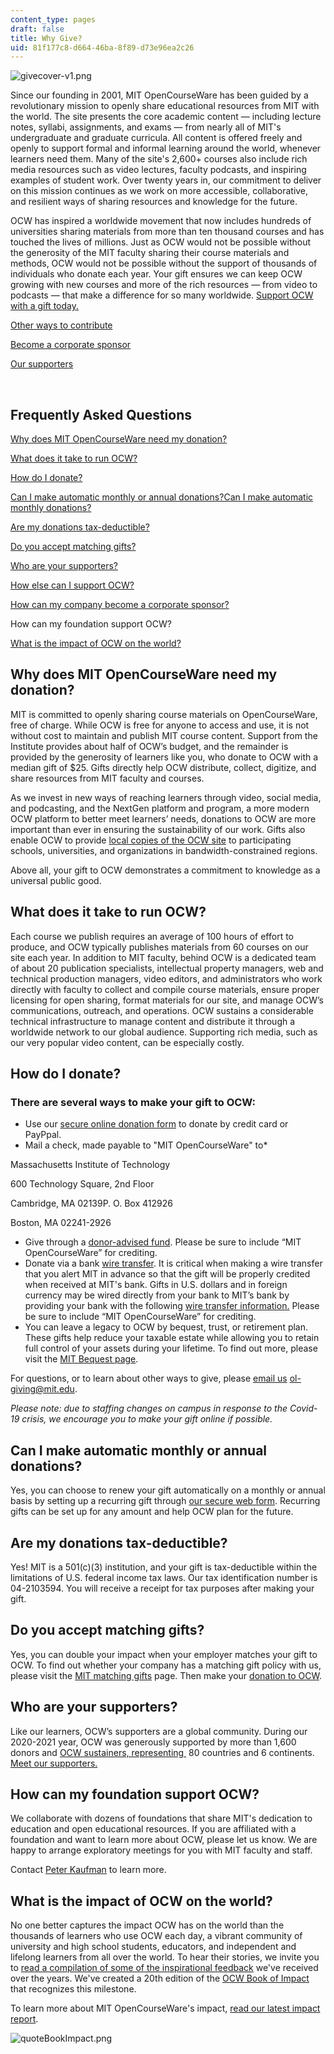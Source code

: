 ```yaml
---
content_type: pages
draft: false
title: Why Give?
uid: 81f177c8-d664-46ba-8f89-d73e96ea2c26
---
```

![givecover-v1.png](https://old.ocw.mit.edu/give/why-give/givecoverv1.png)

Since our founding in 2001, MIT OpenCourseWare has been guided by a revolutionary mission to openly share educational resources from MIT with the world. The site presents the core academic content — including lecture notes, syllabi, assignments, and exams — from nearly all of MIT's undergraduate and graduate curricula. All content is offered freely and openly to support formal and informal learning around the world, whenever learners need them. Many of the site's 2,600+ courses also include rich media resources such as video lectures, faculty podcasts, and inspiring examples of student work. Over twenty years in, our commitment to deliver on this mission continues as we work on more accessible, collaborative, and resilient ways of sharing resources and knowledge for the future.

OCW has inspired a worldwide movement that now includes hundreds of universities sharing materials from more than ten thousand courses and has touched the lives of millions. Just as OCW would not be possible without the generosity of the MIT faculty sharing their course materials and methods, OCW would not be possible without the support of thousands of individuals who donate each year. Your gift ensures we can keep OCW growing with new courses and more of the rich resources — from video to podcasts — that make a difference for so many worldwide. [Support OCW with a gift today.](https://giving.mit.edu/give/to/ocw/)

[Other ways to contribute](https://ocw.mit.edu/pages/other-ways-to-contribute/)

[Become a corporate sponsor](https://ocw.mit.edu/pages/become-a-corporate-sponsor/)

[Our supporters](https://ocw.mit.edu/pages/our-supporters/)

 

## **Frequently Asked Questions**

[Why does MIT OpenCourseWare need my donation?](https://ocw.mit.edu/give/why-give/#why-donate)

[What does it take to run OCW?](https://ocw.mit.edu/give/why-give/#how-much)

[How do I donate?](https://ocw.mit.edu/give/why-give/#how-donate)

[Can I make automatic monthly or annual donations?Can I make automatic monthly donations?](https://ocw.mit.edu/give/why-give/#auto-donate)

[Are my donations tax-deductible?](https://ocw.mit.edu/give/why-give/#tax-deductions)

[Do you accept matching gifts?](https://ocw.mit.edu/give/why-give/#matching-gifts)

[Who are your supporters?](https://ocw.mit.edu/give/why-give/#who-supports)

[How else can I support OCW?](https://ocw.mit.edu/give/why-give/#how-else)

[How can my company become a corporate sponsor?](https://ocw.mit.edu/give/why-give/#corporate-sponsor)

How can my foundation support OCW?

[What is the impact of OCW on the world?](https://ocw.mit.edu/give/why-give/#ocw_impact)

## **Why does MIT OpenCourseWare need my donation?**

MIT is committed to openly sharing course materials on OpenCourseWare, free of charge. While OCW is free for anyone to access and use, it is not without cost to maintain and publish MIT course content. Support from the Institute provides about half of OCW’s budget, and the remainder is provided by the generosity of learners like you, who donate to OCW with a median gift of $25. Gifts directly help OCW distribute, collect, digitize, and share resources from MIT faculty and courses. 

As we invest in new ways of reaching learners through video, social media, and podcasting, and the NextGen platform and program, a more modern OCW platform to better meet learners’ needs, donations to OCW are more important than ever in ensuring the sustainability of our work. Gifts also enable OCW to provide [local copies of the OCW site](https://ocw.mit.edu/about/mirror-site-program/?utm_source=ocw&utm_medium=&whygivepage&utm_campaign=textlink) to participating schools, universities, and organizations in bandwidth-constrained regions.  

Above all, your gift to OCW demonstrates a commitment to knowledge as a universal public good.

## **What does it take to run OCW?**

Each course we publish requires an average of 100 hours of effort to produce, and OCW typically publishes materials from 60 courses on our site each year. In addition to MIT faculty, behind OCW is a dedicated team of about 20 publication specialists, intellectual property managers, web and technical production managers, video editors, and administrators who work directly with faculty to collect and compile course materials, ensure proper licensing for open sharing, format materials for our site, and manage OCW’s communications, outreach, and operations. OCW sustains a considerable technical infrastructure to manage content and distribute it through a worldwide network to our global audience. Supporting rich media, such as our very popular video content, can be especially costly.

## **How do I donate?**

### **There are several ways to make your gift to OCW:**

- Use our [secure online donation form](https://giving.mit.edu/give/to/ocw/) to donate by credit card or PayPpal.
- Mail a check, made payable to "MIT OpenCourseWare" to\*

Massachusetts Institute of Technology

600 Technology Square, 2nd Floor

Cambridge, MA 02139P. O. Box 412926

Boston, MA 02241-2926

- Give through a [donor-advised fund](https://giving.mit.edu/donor-advised-funds). Please be sure to include “MIT OpenCourseWare” for crediting.
- Donate via a bank [wire transfer](https://giving.mit.edu/wire-transfers). It is critical when making a wire transfer that you alert MIT in advance so that the gift will be properly credited when received at MIT's bank. Gifts in U.S. dollars and in foreign currency may be wired directly from your bank to MIT’s bank by providing your bank with the following [wire transfer information.](https://giving.mit.edu/wire-transfers) Please be sure to include “MIT OpenCourseWare” for crediting.
- You can leave a legacy to OCW by bequest, trust, or retirement plan. These gifts help reduce your taxable estate while allowing you to retain full control of your assets during your lifetime. To find out more, please visit the [MIT Bequest page](http://giving.mit.edu/ways/bequests).

For questions, or to learn about other ways to give, please [email us](mailto:ol-giving@mit.edu) ol-giving@mit.edu.

*Please note: due to staffing changes on campus in response to the Covid-19 crisis, we encourage you to make your gift online if possible.*

## **Can I make automatic monthly or annual  donations?**

Yes, you can choose to renew your gift automatically on a monthly or annual basis by setting up a recurring gift through [our secure web form](https://giving.mit.edu/give/to/ocw-sustainer/). Recurring gifts can be set up for any amount and help OCW plan for the future.

## **Are my donations tax-deductible?**

Yes! MIT is a 501(c)(3) institution, and your gift is tax-deductible within the limitations of U.S. federal income tax laws. Our tax identification number is 04-2103594. You will receive a receipt for tax purposes after making your gift.

## **Do you accept matching gifts?**

Yes, you can double your impact when your employer matches your gift to OCW. To find out whether your company has a matching gift policy with us, please visit the [MIT matching gifts](https://giving.mit.edu/matching-gifts) page. Then make your [donation to OCW](https://giving.mit.edu/give/to/ocw/).

## **Who are your supporters?**

Like our learners, OCW’s supporters are a global community. During our 2020-2021 year, OCW was generously supported by more than 1,600 donors and [OCW sustainers, representing ](https://ocw.mit.edu/give/ocw-sustainer-program/?utm_source=ocw&utm_medium=&#%20%20%20%2010;%20%20%20%20whygivepage&utm_campaign=textlink) 80 countries and 6 continents. [Meet our supporters.](https://ocw.mit.edu/give/our-supporters/?utm_source=ocw&utm_medium=%20%20%20%20%20%20%20whygivepage&utm_campaign=textlink)

## How can my foundation support OCW? 

We collaborate with dozens of foundations that share MIT's dedication to education and open educational resources. If you are affiliated with a foundation and want to learn more about OCW, please let us know. We are happy to arrange exploratory meetings for you with MIT faculty and staff.

Contact [Peter Kaufman](mailto:pbkauf@mit.edu) to learn more. 

## What is the impact of OCW on the world? 

No one better captures the impact OCW has on the world than the thousands of learners who use OCW each day, a vibrant community of university and high school students, educators, and independent and lifelong learners from all over the world. To hear their stories, we invite you to [read a compilation of some of the inspirational feedback](https://ocw.mit.edu/give/our-supporters/ocw-impact/?utm_source=ocw&utm_medium=whygivepage&utm_campaign=textlink) we've received over the years. We've created a 20th edition of the [OCW Book of Impact](https://ocw.mit.edu/give/our-supporters/ocw-impact/20th-anniversary/) that recognizes this milestone. 

To learn more about MIT OpenCourseWare's impact, [read our latest impact report](https://ocw.mit.edu/give/why-give/2020-19_OCW_impact_report.pdf).

![quoteBookImpact.png](https://lh3.googleusercontent.com/4rr_4hQWzt6j45NmK_NttMjBvdOatv5grvjbf9vM52PLadytzM4d2c8giet_45jjPCtgju4RdfY5Cf4xh72H95zz7RAN2XCnqNiirOW0wrNjRaxbYvHVXWR2197hcCgBwK4uHBO8)